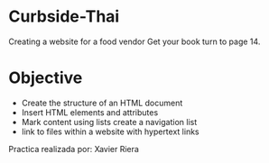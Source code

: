 # Curbside-Thai
Creating a website for a food vendor
Get your book turn to page 14. 

<h1>Objective</h1>

<ul>
  <li> Create the structure of an HTML document</li>
  <li>Insert HTML elements and attributes </li>
  <li> Mark content using lists create a navigation list</li>
  <li> link to files within a website with hypertext links</li>
  </ul>

Practica realizada por: Xavier Riera

